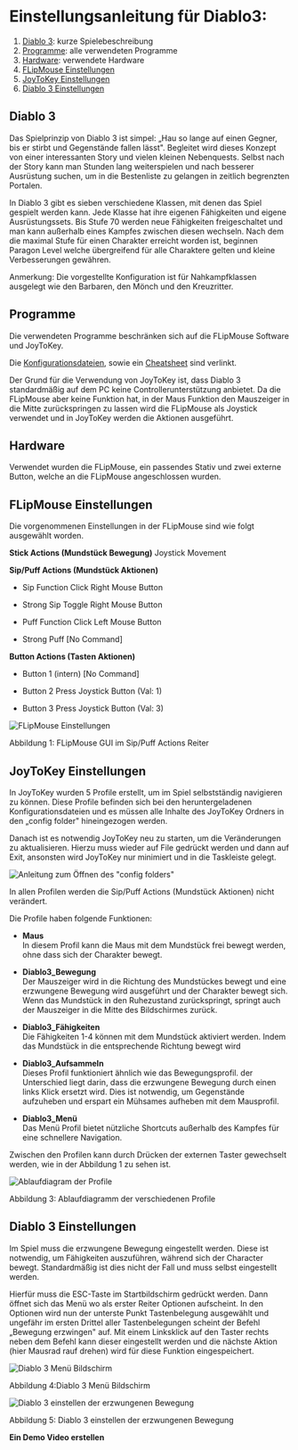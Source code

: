 # Einstellungsanleitung für Diablo3:

1. [Diablo 3](README.md#Diablo-3): kurze Spielebeschreibung
1. [Programme](README.md#Programme): alle verwendeten Programme
1. [Hardware](README.md#Hardware): verwendete Hardware
1. [FLipMouse Einstellungen](README.md#FLipMouse-Einstellungen)
1. [JoyToKey Einstellungen](README.md#JoyToKey-Einstellungen)
1. [Diablo 3 Einstellungen](README.md#Diablo-3-Einstellungen)

## Diablo 3

Das Spielprinzip von Diablo 3 ist simpel: „Hau so lange auf einen
Gegner, bis er stirbt und Gegenstände fallen lässt". Begleitet wird
dieses Konzept von einer interessanten Story und vielen kleinen
Nebenquests. Selbst nach der Story kann man Stunden lang weiterspielen
und nach besserer Ausrüstung suchen, um in die Bestenliste zu gelangen
in zeitlich begrenzten Portalen.

In Diablo 3 gibt es sieben verschiedene Klassen, mit denen das Spiel
gespielt werden kann. Jede Klasse hat ihre eigenen Fähigkeiten und
eigene Ausrüstungssets. Bis Stufe 70 werden neue Fähigkeiten
freigeschaltet und man kann außerhalb eines Kampfes zwischen diesen
wechseln. Nach dem die maximal Stufe für einen Charakter erreicht worden
ist, beginnen Paragon Level welche übergreifend für alle Charaktere
gelten und kleine Verbesserungen gewähren.

Anmerkung: Die vorgestellte Konfiguration ist für Nahkampfklassen
ausgelegt wie den Barbaren, den Mönch und den Kreuzritter.

## Programme

Die verwendeten Programme beschränken sich auf die FLipMouse Software
und JoyToKey.

Die [Konfigurationsdateien](./Dateien), sowie ein [Cheatsheet](./Dateien/Diablo3_Cheatsheet.pdf) sind verlinkt.

Der Grund für die Verwendung von JoyToKey ist, dass Diablo 3
standardmäßig auf dem PC keine Controllerunterstützung anbietet. Da die
FLipMouse aber keine Funktion hat, in der Maus Funktion den Mauszeiger
in die Mitte zurückspringen zu lassen wird die FLipMouse als Joystick
verwendet und in JoyToKey werden die Aktionen ausgeführt.

## Hardware

Verwendet wurden die FLipMouse, ein passendes Stativ und zwei externe
Button, welche an die FLipMouse angeschlossen wurden.

## FLipMouse Einstellungen

Die vorgenommenen Einstellungen in der FLipMouse sind wie folgt
ausgewählt worden.

**Stick Actions (Mundstück Bewegung)** Joystick Movement

**Sip/Puff Actions (Mundstück Aktionen)**

-   Sip Function Click Right Mouse Button

-   Strong Sip Toggle Right Mouse Button

-   Puff Function Click Left Mouse Button

-   Strong Puff \[No Command\]

**Button Actions (Tasten Aktionen)**

-   Button 1 (intern) \[No Command\]

-   Button 2 Press Joystick Button (Val: 1)

-   Button 3 Press Joystick Button (Val: 3)

![FLipMouse Einstellungen](./Img/media/image4.PNG)

Abbildung 1: FLipMouse GUI im Sip/Puff Actions Reiter

## JoyToKey Einstellungen

In JoyToKey wurden 5 Profile erstellt, um im Spiel selbstständig
navigieren zu können. Diese Profile befinden sich bei den
heruntergeladenen Konfigurationsdateien und es müssen alle Inhalte des
JoyToKey Ordners in den „config folder" hineingezogen werden.

Danach ist es notwendig JoyToKey neu zu starten, um die Veränderungen zu
aktualisieren. Hierzu muss wieder auf File gedrückt werden und dann auf
Exit, ansonsten wird JoyToKey nur minimiert und in die Taskleiste
gelegt.

![Anleitung zum Öffnen des \"config folders\"](./Img/media/image5.PNG)

In allen Profilen werden die Sip/Puff Actions (Mundstück Aktionen) nicht
verändert.

Die Profile haben folgende Funktionen:

-   **Maus**\
    In diesem Profil kann die Maus mit dem Mundstück frei bewegt werden,
    ohne dass sich der Charakter bewegt.

-   **Diablo3_Bewegung**\
    Der Mauszeiger wird in die Richtung des Mundstückes bewegt und eine
    erzwungene Bewegung wird ausgeführt und der Charakter bewegt sich.
    Wenn das Mundstück in den Ruhezustand zurückspringt, springt auch
    der Mauszeiger in die Mitte des Bildschirmes zurück.

-   **Diablo3_Fähigkeiten**\
    Die Fähigkeiten 1-4 können mit dem Mundstück aktiviert werden. Indem
    das Mundstück in die entsprechende Richtung bewegt wird

-   **Diablo3_Aufsammeln**\
    Dieses Profil funktioniert ähnlich wie das Bewegungsprofil. der
    Unterschied liegt darin, dass die erzwungene Bewegung durch einen
    links Klick ersetzt wird. Dies ist notwendig, um Gegenstände
    aufzuheben und erspart ein Mühsames aufheben mit dem Mausprofil.

-   **Diablo3_Menü**\
    Das Menü Profil bietet nützliche Shortcuts außerhalb des Kampfes für
    eine schnellere Navigation.

Zwischen den Profilen kann durch Drücken der externen Taster gewechselt
werden, wie in der Abbildung 1 zu sehen ist.

![Ablaufdiagram der Profile](./Img/media/image6.png)

Abbildung 3: Ablaufdiagramm der verschiedenen Profile

## Diablo 3 Einstellungen

Im Spiel muss die erzwungene Bewegung eingestellt werden. Diese ist
notwendig, um Fähigkeiten auszuführen, während sich der Character
bewegt. Standardmäßig ist dies nicht der Fall und muss selbst
eingestellt werden.

Hierfür muss die ESC-Taste im Startbildschirm gedrückt werden. Dann
öffnet sich das Menü wo als erster Reiter Optionen aufscheint. In den
Optionen wird nun der unterste Punkt Tastenbelegung ausgewählt und
ungefähr im ersten Drittel aller Tastenbelegungen scheint der Befehl
„Bewegung erzwingen" auf. Mit einem Linksklick auf den Taster rechts
neben dem Befehl kann dieser eingestellt werden und die nächste Aktion
(hier Mausrad rauf drehen) wird für diese Funktion eingespeichert.

![Diablo 3 Menü Bildschirm](./Img/media/image7.png)

Abbildung 4:Diablo 3 Menü Bildschirm

![Diablo 3 einstellen der erzwungenen Bewegung](./Img/media/image8.png)

Abbildung 5: Diablo 3 einstellen der erzwungenen Bewegung

**Ein Demo Video erstellen**
